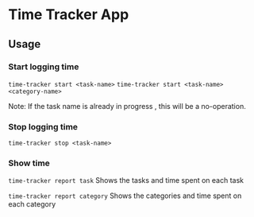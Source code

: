 # Time Tracker App

## Usage

### Start logging time

`time-tracker start <task-name>`
`time-tracker start <task-name> <category-name>`

Note: If the task name is already in progress , this will be a no-operation.

### Stop logging time

`time-tracker stop <task-name>`

### Show time

`time-tracker report task`
Shows the tasks and time spent on each task

`time-tracker report category`
Shows the categories and time spent on each category